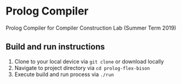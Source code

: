 # Prolog Compiler
Prolog Compiler for Compiler Construction Lab (Summer Term 2019)

## Build and run instructions
1. Clone to your local device via `git clone` or download locally
2. Navigate to project directory via `cd prolog-flex-bison`
3. Execute build and run process via `./run`